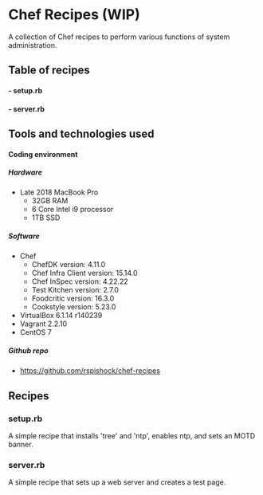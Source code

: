 # Chef Recipes (WIP)

A collection of Chef recipes to perform various functions of system administration.

## Table of recipes
#### - setup.rb
#### - server.rb


## Tools and technologies used
#### Coding environment
##### Hardware
- Late 2018 MacBook Pro
    - 32GB RAM
    - 6 Core Intel i9 processor
    - 1TB SSD

##### Software
- Chef
    - ChefDK version: 4.11.0
    - Chef Infra Client version: 15.14.0
    - Chef InSpec version: 4.22.22
    - Test Kitchen version: 2.7.0
    - Foodcritic version: 16.3.0
    - Cookstyle version: 5.23.0
- VirtualBox 6.1.14 r140239
- Vagrant 2.2.10
- CentOS 7

##### Github repo
- https://github.com/rspishock/chef-recipes


## Recipes
### setup.rb
A simple recipe that installs 'tree' and 'ntp', enables ntp, and sets an MOTD banner.

### server.rb
A simple recipe that sets up a web server and creates a test page.
